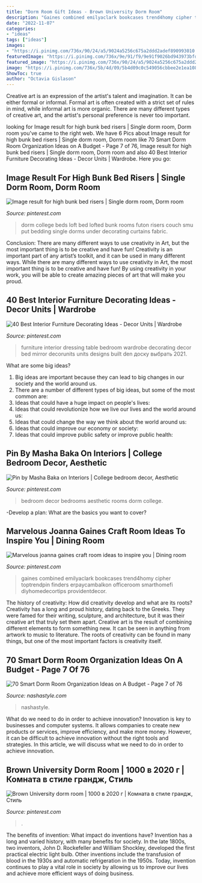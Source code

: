 ```yaml
---
title: "Dorm Room Gift Ideas - Brown University Dorm Room"
description: "Gaines combined emilyaclark bookcases trend4homy cipher toptrendpin finders erpaycambalkon officeroom smarthomefi diyhomedecortips providentdecor"
date: "2022-11-07"
categories:
- "ideas"
tags: ["ideas"]
images:
- "https://i.pinimg.com/736x/90/24/a5/9024a5256c675a2ddd2adef890993010.jpg"
featuredImage: "https://i.pinimg.com/736x/9e/91/f9/9e91f9026bd943973bfdd41149073e3a.jpg"
featured_image: "https://i.pinimg.com/736x/90/24/a5/9024a5256c675a2ddd2adef890993010.jpg"
image: "https://i.pinimg.com/736x/5b/4d/09/5b4d09c0c549056cbbee2e1ea108171f.jpg"
ShowToc: true
author: "Octavia Gislason"
---
```



Creative art is an expression of the artist's talent and imagination. It can be either formal or informal. Formal art is often created with a strict set of rules in mind, while informal art is more organic. There are many different types of creative art, and the artist's personal preference is never too important.

	

		
looking for Image result for high bunk bed risers | Single dorm room, Dorm room you've came to the right web. We have 6 Pics about Image result for high bunk bed risers | Single dorm room, Dorm room like 70 Smart Dorm Room Organization Ideas on A Budget - Page 7 of 76, Image result for high bunk bed risers | Single dorm room, Dorm room and also 40 Best Interior Furniture Decorating Ideas - Decor Units | Wardrobe. Here you go:
		
    
## Image Result For High Bunk Bed Risers | Single Dorm Room, Dorm Room

<img loading=lazy src="https://i.pinimg.com/736x/9b/c5/7c/9bc57c10c3b92dc3dfe323fcdb83c720.jpg" onerror="this.onerror=null;this.src='https://tse1.mm.bing.net/th?id=OIP.OpbBG6LDp2-rlzdsn_JO1AHaJ3&amp;pid=15.1';" alt="Image result for high bunk bed risers | Single dorm room, Dorm room">

_Source: pinterest.com_

>dorm college beds loft bed lofted bunk rooms futon risers couch smu put bedding single dorms under decorating curtains fabric. 

	

Conclusion: There are many different ways to use creativity in Art, but the most important thing is to be creative and have fun!
Creativity is an important part of any artist’s toolkit, and it can be used in many different ways. While there are many different ways to use creativity in Art, the most important thing is to be creative and have fun! By using creativity in your work, you will be able to create amazing pieces of art that will make you proud.

    
## 40 Best Interior Furniture Decorating Ideas - Decor Units | Wardrobe

<img loading=lazy src="https://i.pinimg.com/736x/90/24/a5/9024a5256c675a2ddd2adef890993010.jpg" onerror="this.onerror=null;this.src='https://tse3.mm.bing.net/th?id=OIP.OtLLrB8376Wo18zxKX8pqwHaLr&amp;pid=15.1';" alt="40 Best Interior Furniture Decorating Ideas - Decor Units | Wardrobe">

_Source: pinterest.com_

>furniture interior dressing table bedroom wardrobe decorating decor bed mirror decorunits units designs built den доску выбрать 2021. 

	

What are some big ideas?
1. Big ideas are important because they can lead to big changes in our society and the world around us.
2. There are a number of different types of big ideas, but some of the most common are: 
3. Ideas that could have a huge impact on people's lives: 
4. Ideas that could revolutionize how we live our lives and the world around us: 
5. Ideas that could change the way we think about the world around us: 
6. Ideas that could improve our economy or society: 
7. Ideas that could improve public safety or improve public health: 


    
## Pin By Masha Baka On Interiors | College Bedroom Decor, Aesthetic

<img loading=lazy src="https://i.pinimg.com/736x/9e/91/f9/9e91f9026bd943973bfdd41149073e3a.jpg" onerror="this.onerror=null;this.src='https://tse1.mm.bing.net/th?id=OIP.s1TFpQAx1SvRRKebXnv5hwHaNL&amp;pid=15.1';" alt="Pin by Masha Baka on Interiors | College bedroom decor, Aesthetic">

_Source: pinterest.com_

>bedroom decor bedrooms aesthetic rooms dorm college. 

	

-Develop a plan: What are the basics you want to cover?

    
## Marvelous Joanna Gaines Craft Room Ideas To Inspire You | Dining Room

<img loading=lazy src="https://i.pinimg.com/736x/f9/6e/db/f96edb808e59f739a20fdc1f8a8ef663.jpg" onerror="this.onerror=null;this.src='https://tse4.mm.bing.net/th?id=OIP.B9jOMAcjXeTpo4d4vh7gXgHaLH&amp;pid=15.1';" alt="Marvelous joanna gaines craft room ideas to inspire you | Dining room">

_Source: pinterest.com_

>gaines combined emilyaclark bookcases trend4homy cipher toptrendpin finders erpaycambalkon officeroom smarthomefi diyhomedecortips providentdecor. 

	

The history of creativity: How did creativity develop and what are its roots?
Creativity has a long and proud history, dating back to the Greeks. They were famed for their writing, sculpture, and architecture, but it was their creative art that truly set them apart. Creative art is the result of combining different elements to form something new. It can be seen in anything from artwork to music to literature. The roots of creativity can be found in many things, but one of the most important factors is creativity itself.

    
## 70 Smart Dorm Room Organization Ideas On A Budget - Page 7 Of 76

<img loading=lazy src="https://nashastyle.com/wp-content/uploads/2018/10/70-Smart-Dorm-Room-Organization-Ideas-on-A-Budget-73.jpg" onerror="this.onerror=null;this.src='https://tse1.mm.bing.net/th?id=OIP.f3HEbDLMSfE8mHQeBIkDOAHaJ2&amp;pid=15.1';" alt="70 Smart Dorm Room Organization Ideas on A Budget - Page 7 of 76">

_Source: nashastyle.com_

>nashastyle. 

	

What do we need to do in order to achieve innovation?
Innovation is key to businesses and computer systems. It allows companies to create new products or services, improve efficiency, and make more money. However, it can be difficult to achieve innovation without the right tools and strategies. In this article, we will discuss what we need to do in order to achieve innovation.

    
## Brown University Dorm Room | 1000 в 2020 г | Комната в стиле грандж, Стиль

<img loading=lazy src="https://i.pinimg.com/736x/5b/4d/09/5b4d09c0c549056cbbee2e1ea108171f.jpg" onerror="this.onerror=null;this.src='https://tse1.mm.bing.net/th?id=OIP.ttHWBAV-WllpUPziMuc1EQHaLH&amp;pid=15.1';" alt="Brown University dorm room | 1000 в 2020 г | Комната в стиле грандж, Стиль">

_Source: pinterest.com_

>. 

	

The benefits of invention: What impact do inventions have?
Invention has a long and varied history, with many benefits for society. In the late 1800s, two inventors, John D. Rockefeller and William Shockley, developed the first practical electric light bulb. Other inventions include the transfusion of blood in the 1930s and automatic refrigeration in the 1950s. Today, invention continues to play a vital role in society by allowing us to improve our lives and achieve more efficient ways of doing business.

